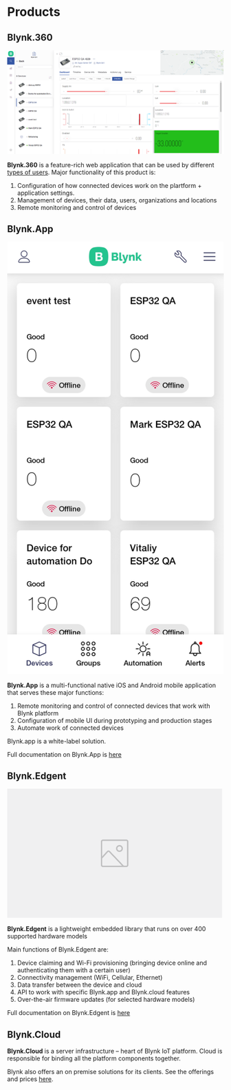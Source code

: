 # Products

## Blynk.360

![](../../.gitbook/assets/360.png)

**Blynk.360** is a feature-rich web application that can be used by different [types of users](../../concepts/users.md). Major functionality of this product is:

1. Configuration of how connected devices work on the plartform + application settings.
2. Management of devices, their data, users, organizations and locations 
3. Remote monitoring and control of devices

## Blynk.App

![](../../.gitbook/assets/screenshot_2021-03-25-21-07-56-35.jpg)

**Blynk.App** is a multi-functional native iOS and Android mobile application that serves these major functions:

1. Remote monitoring and control of connected devices that work with Blynk platform
2. Configuration of mobile UI during prototyping and production stages
3. Automate work of connected devices

Blynk.app is a white-label solution. 

Full documentation on Blynk.App is [here](../../mobile-applications/overview.md)

## Blynk.Edgent

![Diagram of Blynk.Edgent](../../.gitbook/assets/image-placeholder.png)

**Blynk.Edgent** is a lightweight embedded library that runs on over 400 supported hardware models

Main functions of Blynk.Edgent are: 

1. Device claiming and Wi-Fi provisioning \(bringing device online and authenticating them with a certain user\)
2. Connectivity management \(WiFi, Cellular, Ethernet\)
3. Data transfer between the device and cloud 
4. API to work with specific Blynk.app and Blynk.cloud features
5. Over-the-air firmware updates \(for selected hardware models\)

Full documentation on Blynk.Edgent is [here](../../blynk.edgent/overview.md)



## Blynk.Cloud

**Blynk.Cloud** is a server infrastructure – heart of Blynk IoT platform. Cloud is responsible for binding all the platform components together. 

Blynk also offers an on premise solutions for its clients. See the offerings and prices [here](https://blynk.io/pricing).



